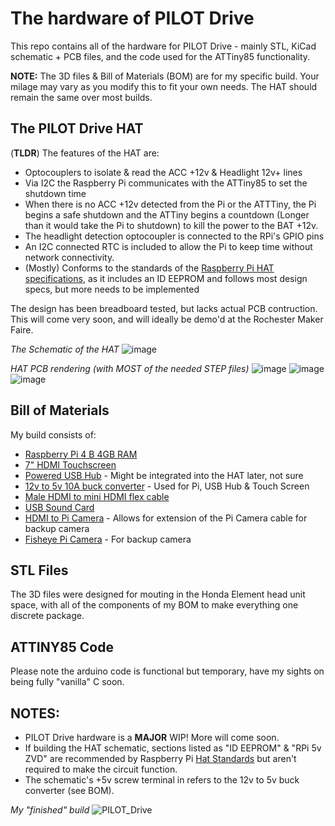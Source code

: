 # The hardware of PILOT Drive

This repo contains all of the hardware for PILOT Drive - mainly STL, KiCad schematic + PCB files, and the code used for the ATTiny85 functionality.

**NOTE:** The 3D files & Bill of Materials (BOM) are for my specific build. Your milage may vary as you modify this to fit your own needs. The HAT should remain the same over most builds.


## The PILOT Drive HAT

(**TLDR**) The features of the HAT are:
- Optocouplers to isolate & read the ACC +12v & Headlight 12v+ lines
- Via I2C the Raspberry Pi communicates with the ATTiny85 to set the shutdown time
- When there is no ACC +12v detected from the Pi or the ATTTiny, the Pi begins a safe shutdown and the ATTiny begins a countdown (Longer than it would take the Pi to shutdown) to kill the power to the BAT +12v. 
- The headlight detection optocoupler is connected to the RPi's GPIO pins
- An I2C connected RTC is included to allow the Pi to keep time without network connectivity.
- (Mostly) Conforms to the standards of the [Raspberry Pi HAT specifications](https://github.com/raspberrypi/hats), as it includes an ID EEPROM and follows most design specs, but more needs to be implemented

The design has been breadboard tested, but lacks actual PCB contruction. This will come very soon, and will ideally be demo'd at the Rochester Maker Faire.

_The Schematic of the HAT_
![image](https://user-images.githubusercontent.com/83597346/198706816-ad278352-db1b-4e47-9c6d-ef9652a6b35e.png)
 
_HAT PCB rendering (with *MOST* of the needed STEP files)_
![image](https://user-images.githubusercontent.com/83597346/198705265-fd5cab69-f8d3-47a8-b64a-d70a89c94aca.png)
![image](https://user-images.githubusercontent.com/83597346/198705488-999e5fd1-6c22-485b-a0f8-3a849e57221d.png)
![image](https://user-images.githubusercontent.com/83597346/198705817-d133336c-e3a6-4511-a924-25812e902aa0.png)


 
 ## Bill of Materials
 
 My build consists of:
 - [Raspberry Pi 4 B 4GB RAM](https://www.adafruit.com/product/4296)
 - [7" HDMI Touchscreen](https://www.amazon.com/Kuman-Capacitive-Display-Raspberry-SC7B)
 - [Powered USB Hub](https://www.amazon.com/gp/product/B083XTKV8V) - Might be integrated into the HAT later, not sure
 - [12v to 5v 10A buck converter](https://www.amazon.com/gp/product/B01M03288J) - Used for Pi, USB Hub & Touch Screen
 - [Male HDMI to mini HDMI flex cable](https://www.amazon.com/gp/product/B01367WEI4)
 - [USB Sound Card](https://www.amazon.com/gp/product/B00OJ5AV8I)
 - [HDMI to Pi Camera](https://www.amazon.com/gp/product/B06XDNBM63) - Allows for extension of the Pi Camera cable for backup camera
 - [Fisheye Pi Camera](https://www.amazon.com/gp/product/B076MPL9P1) - For backup camera

 
## STL Files

The 3D files were designed for mouting in the Honda Element head unit space, with all of the components of my BOM to make everything one discrete package.


## ATTINY85 Code

Please note the arduino code is functional but temporary, have my sights on being fully "vanilla" C soon.


## NOTES:
- PILOT Drive hardware is a **MAJOR** WIP! More will come soon.
- If building the HAT schematic, sections listed as "ID EEPROM" & "RPi 5v ZVD" are recommended by Raspberry Pi [Hat Standards](https://github.com/raspberrypi/hats/blob/master/designguide.md) but aren't required to make the circuit function.
- The schematic's +5v screw terminal in refers to the 12v to 5v buck converter (see BOM). 

_My "finished" build_
![PILOT_Drive](https://user-images.githubusercontent.com/83597346/194785200-4c0141d9-606c-4f25-9de7-094e111a38c3.jpg)

